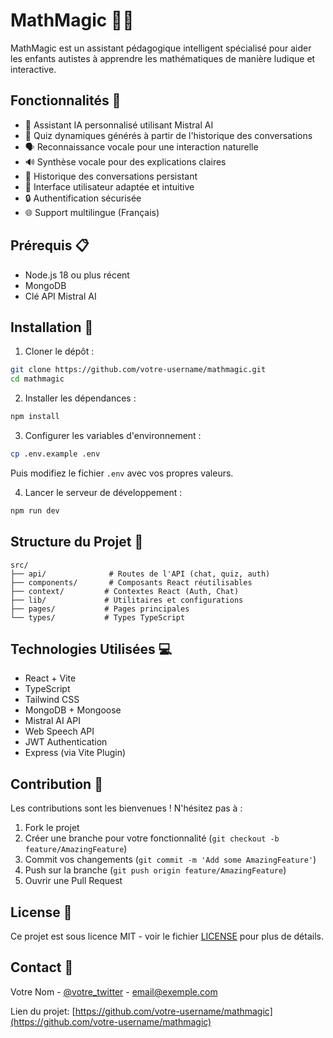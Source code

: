 # MathMagic 🧮✨

MathMagic est un assistant pédagogique intelligent spécialisé pour aider les enfants autistes à apprendre les mathématiques de manière ludique et interactive.

## Fonctionnalités 🌟

- 🤖 Assistant IA personnalisé utilisant Mistral AI
- 🎯 Quiz dynamiques générés à partir de l'historique des conversations
- 🗣️ Reconnaissance vocale pour une interaction naturelle
- 🔊 Synthèse vocale pour des explications claires
- 📝 Historique des conversations persistant
- 🎨 Interface utilisateur adaptée et intuitive
- 🔒 Authentification sécurisée
- 🌐 Support multilingue (Français)

## Prérequis 📋

- Node.js 18 ou plus récent
- MongoDB
- Clé API Mistral AI

## Installation 🚀

1. Cloner le dépôt :
```bash
git clone https://github.com/votre-username/mathmagic.git
cd mathmagic
```

2. Installer les dépendances :
```bash
npm install
```

3. Configurer les variables d'environnement :
```bash
cp .env.example .env
```
Puis modifiez le fichier `.env` avec vos propres valeurs.

4. Lancer le serveur de développement :
```bash
npm run dev
```

## Structure du Projet 📁

```
src/
├── api/              # Routes de l'API (chat, quiz, auth)
├── components/       # Composants React réutilisables
├── context/         # Contextes React (Auth, Chat)
├── lib/             # Utilitaires et configurations
├── pages/           # Pages principales
└── types/           # Types TypeScript
```

## Technologies Utilisées 💻

- React + Vite
- TypeScript
- Tailwind CSS
- MongoDB + Mongoose
- Mistral AI API
- Web Speech API
- JWT Authentication
- Express (via Vite Plugin)

## Contribution 🤝

Les contributions sont les bienvenues ! N'hésitez pas à :

1. Fork le projet
2. Créer une branche pour votre fonctionnalité (`git checkout -b feature/AmazingFeature`)
3. Commit vos changements (`git commit -m 'Add some AmazingFeature'`)
4. Push sur la branche (`git push origin feature/AmazingFeature`)
5. Ouvrir une Pull Request

## License 📄

Ce projet est sous licence MIT - voir le fichier [LICENSE](LICENSE) pour plus de détails.

## Contact 📧

Votre Nom - [@votre_twitter](https://twitter.com/votre_twitter) - email@exemple.com

Lien du projet: [https://github.com/votre-username/mathmagic](https://github.com/votre-username/mathmagic)
